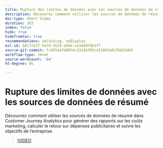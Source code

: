 ```yaml
---
title: Rupture des limites de données avec les sources de données de résumé
description: Découvrez comment utiliser les sources de données de résumé dans Customer Journey Analytics pour générer des rapports sur les coûts marketing, calculer le retour sur dépenses publicitaires et suivre les objectifs de l’entreprise.
doc-type: Short Video
duration: 162
index: false
hide: true
hidefromtoc: true
recommendations: noCatalog, noDisplay
exl-id: b817cb37-5a7d-4529-a54e-ce3ab979b3ff
source-git-commit: fcd55a4fd007ec32d1bf05c431663a01fbb534b5
workflow-type: tm+mt
source-wordcount: '64'
ht-degree: 0%

---
```


# Rupture des limites de données avec les sources de données de résumé

Découvrez comment utiliser les sources de données de résumé dans Customer Journey Analytics pour générer des rapports sur les coûts marketing, calculer le retour sur dépenses publicitaires et suivre les objectifs de l’entreprise.

<!-- 72_S103_3442450_161_breaking-data-limits-with-summary-data-sources -->
>[!VIDEO](https://video.tv.adobe.com/v/3458347/?learn=on&enablevpops=true)
